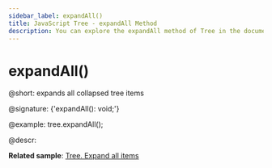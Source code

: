 ```yaml
---
sidebar_label: expandAll()
title: JavaScript Tree - expandAll Method 
description: You can explore the expandAll method of Tree in the documentation of the DHTMLX JavaScript UI library. Browse developer guides and API reference, try out code examples and live demos, and download a free 30-day evaluation version of DHTMLX Suite.
---
```


# expandAll()

@short: expands all collapsed tree items

@signature: {'expandAll(): void;'}

@example:
tree.expandAll();

@descr:

**Related sample**: [Tree. Expand all items](https://snippet.dhtmlx.com/c0nqyz60)

[comment]: # (@related: tree/work_with_tree.md#expandingcollapsing-items)

[comment]: # (@relatedapi: tree/api/tree_collapseall_method.md)
